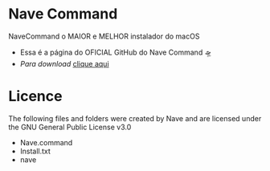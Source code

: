 # Nave Command
NaveCommand o MAIOR e MELHOR instalador do macOS

- Essa é a página do OFICIAL GitHub do Nave Command 🛸
- *Para download* [clique aqui](https://github.com/hibrunofilho/Nave-Command/releases) 

# Licence
The following files and folders were created by Nave and are licensed under the GNU General Public License v3.0
- Nave.command
- Install.txt
- nave
